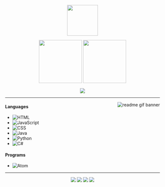 <p align="center">
    <img height="100em" src="https://count.getloli.com/get/@Abstractgit?theme=rule34"/>
</p>

<p align="center">
     <img height="140em" src="https://github-readme-stats.vercel.app/api?username=Abstract-Element&show_icons=true&theme=maroongold&include_all_commits=true&count_private=true"/>
    <img height="140em" src="https://github-readme-stats.vercel.app/api/top-langs/?username=Abstract-Element&layout=compact&theme=maroongold"/>
</p>

<p align="center">
    <img src="https://lanyard.cnrad.dev/api/394361432759861260" 
</p>

---

<img alt="readme gif banner" src="https://pa1.aminoapps.com/7469/01c47a060223dc4b0b26abfe67f0ede3abfa8942r1-457-480_hq.gif" align="right"/>

#### Languages
- ![HTML](https://img.shields.io/badge/-HTML-B00101)
- ![JavaScript](https://img.shields.io/badge/-JavaScript-B00101)
- ![CSS](https://img.shields.io/badge/-CSS-B00101)
- ![Java](https://img.shields.io/badge/-java-B00101)
- ![Python](https://img.shields.io/badge/-python-B00101)
- ![C#](https://img.shields.io/badge/-C%23-b00101)
 

#### Programs
- ![Atom](https://img.shields.io/badge/-Atom-B00101)

---

<p align="center">
    <a href="https://discord.com/users/394361432759861260"><img src="https://img.shields.io/badge/-Abstract%20Element%204699-B00101?style=flat&amp;logo=discord"></a>
    <a href="https://steamcommunity.com/id/Abstract-Element/"><img src="https://img.shields.io/badge/-_Abstract%20Element-B00101?style=flat&amp;logo=steam"></a>
    <a href="https://github.com/Abstract-Element"><img src="https://img.shields.io/badge/-_GitHub_-B00101?style=flat&amp;logo=GitHub"></a>
 <a href="https://github.com/Abstract-Element"><img src="https://img.shields.io/badge/-Website-B00101?style=flat"></a>
</p>
